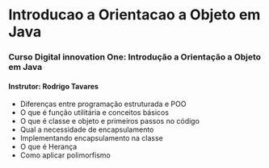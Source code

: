 # Introducao a Orientacao a Objeto em Java
### Curso Digital innovation One: Introdução a Orientação a Objeto em Java
#### Instrutor: Rodrigo Tavares


* Diferenças entre programação estruturada e POO
* O que é função utilitária e conceitos básicos
* O que é classe e objeto e primeiros passos no código
* Qual a necessidade de encapsulamento
* Implementando encapsulamento na classe
* O que é Herança
* Como aplicar polimorfismo

